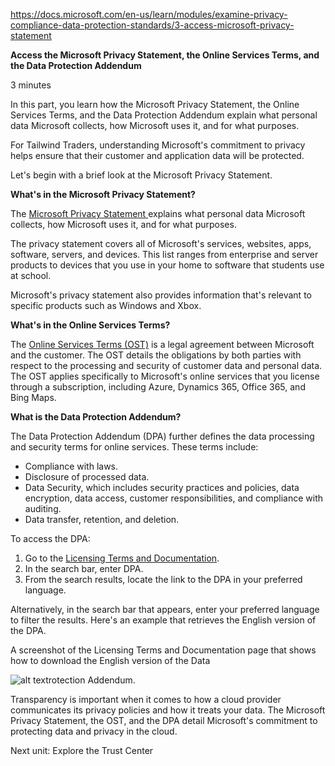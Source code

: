 https://docs.microsoft.com/en-us/learn/modules/examine-privacy-compliance-data-protection-standards/3-access-microsoft-privacy-statement

**Access the Microsoft Privacy Statement, the Online Services Terms, and the Data Protection Addendum**

3 minutes

In this part, you learn how the Microsoft Privacy Statement, the Online Services Terms, and the Data Protection Addendum explain what personal data Microsoft collects, how Microsoft uses it, and for what purposes.

For Tailwind Traders, understanding Microsoft's commitment to privacy helps ensure that their customer and application data will be protected.

Let's begin with a brief look at the Microsoft Privacy Statement.


**What's in the Microsoft Privacy Statement?**

The [Microsoft Privacy Statement ](https://privacy.microsoft.com/privacystatement)explains what personal data Microsoft collects, how Microsoft uses it, and for what purposes.

The privacy statement covers all of Microsoft's services, websites, apps, software, servers, and devices. This list ranges from enterprise and server products to devices that you use in your home to software that students use at school.

Microsoft's privacy statement also provides information that's relevant to specific products such as Windows and Xbox.


**What's in the Online Services Terms?**

The [Online Services Terms (OST)](https://www.microsoft.com/licensing/terms/product/ForallOnlineServices) is a legal agreement between Microsoft and the customer. The OST details the obligations by both parties with respect to the processing and security of customer data and personal data. The OST applies specifically to Microsoft's online services that you license through a subscription, including Azure, Dynamics 365, Office 365, and Bing Maps.


**What is the Data Protection Addendum?**

The Data Protection Addendum (DPA) further defines the data processing and security terms for online services. These terms include:
* Compliance with laws.
* Disclosure of processed data.
* Data Security, which includes security practices and policies, data encryption, data access, customer responsibilities, and compliance with auditing.
* Data transfer, retention, and deletion.

To access the DPA:
1. Go to the [Licensing Terms and Documentation](https://www.microsoftvolumelicensing.com/DocumentSearch.aspx).
2. In the search bar, enter DPA.
3. From the search results, locate the link to the DPA in your preferred language.

Alternatively, in the search bar that appears, enter your preferred language to filter the results. Here's an example that retrieves the English version of the DPA.

A screenshot of the Licensing Terms and Documentation page that shows how to download the English version of the Data 

![alt text](https://docs.microsoft.com/en-us/learn/azure-fundamentals/examine-privacy-compliance-data-protection-standards/media/3-dpa-english.png)rotection Addendum.

Transparency is important when it comes to how a cloud provider communicates its privacy policies and how it treats your data. The Microsoft Privacy Statement, the OST, and the DPA detail Microsoft's commitment to protecting data and privacy in the cloud.

Next unit: Explore the Trust Center
